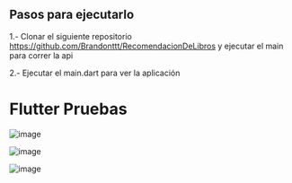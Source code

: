 
## Pasos para ejecutarlo

1.- Clonar el siguiente repositorio https://github.com/Brandonttt/RecomendacionDeLibros y ejecutar el main para correr la api  

2.- Ejecutar el main.dart para ver la aplicación





# Flutter Pruebas

![image](https://github.com/user-attachments/assets/08d56511-4131-4a37-a5c4-69742add2ac3)


![image](https://github.com/user-attachments/assets/cc732623-4530-4c28-98be-c96f9eadf8b4)


![image](https://github.com/user-attachments/assets/5f54ac98-2db5-4545-96a5-3e0d66b9c2cd)







